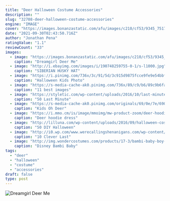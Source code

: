 ```yaml
---
title: "Deer Halloween Costume Accessories"
description: ""
slug: "32708-deer-halloween-costume-accessories"
engine: "IMAGE"
cover: "https://images.bonanzastatic.com/afu/images/c210/cf53/9345_7517074040/s-l1600.jpg"
date: "2021-09-30T02:43:50.716Z"
author: "Jonathan Pena"
ratingValue: "1.1"
reviewCount: "33"
images:
  - image: "https://images.bonanzastatic.com/afu/images/c210/cf53/9345_7517074040/s-l1600.jpg"
    caption: "Dreamgirl Deer Me"
  - image: "http://i.ebayimg.com/images/i/190748259755-0-1/s-l1000.jpg"
    caption: "SIBERIAN HUSKY HAT"
  - image: "https://i.pinimg.com/736x/3c/91/5d/3c915d9875fcce9fe9e54bbf17b2b7c8--halloween-kids-candy-corn.jpg"
    caption: "Halloween Kids Photo"
  - image: "https://s-media-cache-ak0.pinimg.com/736x/89/c9/b6/89c9b6faf76221b560d6959b621e4a00.jpg"
    caption: "11 best images"
  - image: "https://styletic.com/wp-content/uploads/2016/10/last-minute-halloween-costumes/21-last-minute-halloween-costume-ideas-4.jpg"
    caption: "50 Last Minute"
  - image: "https://s-media-cache-ak0.pinimg.com/originals/69/0e/7e/690e7ec2311ab518bed66e5045986358.jpg"
    caption: "Kids Oh Deer"
  - image: "https://i.mmo.cm/is/image/mmoimg/mw-product-zoom/deer-hoodie-dress--mw-203563-3.jpg"
    caption: "Deer hoodie dress"
  - image: "http://lilluna.com/wp-content/uploads/2016/09/halloween-costume-adults-1.jpg"
    caption: "50 DIY Halloween"
  - image: "http://i0.wp.com/www.werecallingshenanigans.com/wp-content/uploads/2013/10/photo.jpg"
    caption: "10 Clever Last"
  - image: "http://img.wondercostumes.com/products/17-3/bambi-baby-boy-costume.jpg"
    caption: "Disney Bambi Baby"
tags:
  - "deer"
  - "halloween"
  - "costume"
  - "accessories"
draft: false
type: post
---
```



![Dreamgirl Deer Me](https://images.bonanzastatic.com/afu/images/c210/cf53/9345_7517074040/s-l1600.jpg "Dreamgirl Deer Me")


<!--inArticleAds-->

<!--galleryOne-->


<!--inArticleAds-->

<!--galleryTwo-->


<!--galleryThree-->

